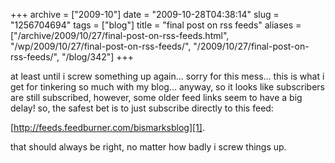 +++
archive = ["2009-10"]
date = "2009-10-28T04:38:14"
slug = "1256704694"
tags = ["blog"]
title = "final post on rss feeds"
aliases = ["/archive/2009/10/27/final-post-on-rss-feeds.html", "/wp/2009/10/27/final-post-on-rss-feeds/", "/2009/10/27/final-post-on-rss-feeds/", "/blog/342"]
+++

at least until i screw something up again... sorry for this mess... this
is what i get for tinkering so much with my blog... anyway, so it looks
like subscribers are still subscribed, however, some older feed links seem
to have a big delay! so, the safest bet is to just subscribe directly to
this feed:

[http://feeds.feedburner.com/bismarksblog][1].

that should always be right, no matter how badly i screw things up. 

[1]: http://feeds.feedburner.com/bismarksblog

